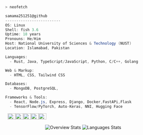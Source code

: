 ```zsh
> neofetch
```


```csharp
samama251251@github
-------------------------
OS: Linux
Shell: fish 3.6
Uptime: 18 years
Pronouns: He/Him
Host: National University of Sciences & Technology (NUST)
Location: Islamabad, Pakistan

Languages: 
  - Rust, Java, TypeScript/JavaScript, Python, C/C++, Golang

Web & Markup: 
  - HTML, CSS, Tailwind CSS

Databases: 
  - MongoDB, PostgreSQL,

Frameworks & Tools: 
  - React, Node.js, Express, Django, Docker,FastAPi,Flask
  - TensorFlow/PyTorch, Auto-Keras, NNI, Hugging Face
```
  &nbsp; 
  <img alt="#474342" src="https://via.placeholder.com/15/474342/000000?text=+" width="25" height="20" /><img alt="#fbedf6" src="https://via.placeholder.com/15/fbedf6/000000?text=+" width="25" height="20" /><img alt="#c9594d" src="https://via.placeholder.com/15/7B5B4BFF/000000?text=+" width="25" height="20" /><img alt="#f8b9b2" src="https://via.placeholder.com/15/f8b9b2/000000?text=+" width="25" height="20" /><img alt="#ae9c9d" src="https://via.placeholder.com/15/ae9c9d/000000?text=+" width="25" height="20" />
</p>




<div align="center">
   <img src="https://raw.githubusercontent.com/samama251251/github-stats-transparent/output/generated/overview.svg" alt="Overview Stats" />
  <img src="https://raw.githubusercontent.com/samama251251/github-stats-transparent/output/generated/languages.svg" alt="Languages Stats" />
</div>
